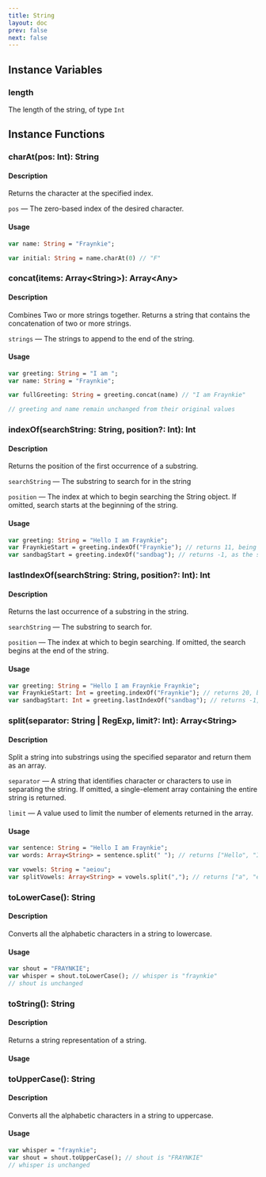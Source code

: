 ```yaml
---
title: String
layout: doc
prev: false 
next: false
---
```

## Instance Variables
### length
The length of the string, of type `Int`

## Instance Functions
### charAt(pos: Int): String
#### Description
Returns the character at the specified index.

`pos` — The zero-based index of the desired character.
#### Usage
```haxe
var name: String = "Fraynkie";

var initial: String = name.charAt(0) // "F"

```
### concat(items: Array\<String\>): Array\<Any\>
#### Description
Combines Two or more strings together.
Returns a string that contains the concatenation of two or more strings.

`strings` — The strings to append to the end of the string.
#### Usage
```haxe
var greeting: String = "I am ";
var name: String = "Fraynkie";

var fullGreeting: String = greeting.concat(name) // "I am Fraynkie"

// greeting and name remain unchanged from their original values
```
### indexOf(searchString: String, position?: Int): Int
#### Description
Returns the position of the first occurrence of a substring.

`searchString` — The substring to search for in the string

`position` — The index at which to begin searching the String object. If omitted, search starts at the beginning of the string.
#### Usage
```haxe
var greeting: String = "Hello I am Fraynkie";
var FraynkieStart = greeting.indexOf("Fraynkie"); // returns 11, being the index where the first occurence of "Fraynkie" starts
var sandbagStart = greeting.indexOf("sandbag"); // returns -1, as the substring "sandbag" is not present
```
### lastIndexOf(searchString: String, position?: Int): Int
#### Description
Returns the last occurrence of a substring in the string.

`searchString` — The substring to search for.

`position` — The index at which to begin searching. If omitted, the search begins at the end of the string.
#### Usage
```haxe
var greeting: String = "Hello I am Fraynkie Fraynkie";
var FraynkieStart: Int = greeting.indexOf("Fraynkie"); // returns 20, being the index where the last occurance of "Fraynkie" starts
var sandbagStart: Int = greeting.lastIndexOf("sandbag"); // returns -1, as the substring "sandbag" is not present
```

### split(separator: String | RegExp, limit?: Int): Array\<String\>
#### Description
Split a string into substrings using the specified separator and return them as an array.

`separator` — A string that identifies character or characters to use in separating the string. If omitted, a single-element array containing the entire string is returned.

`limit` — A value used to limit the number of elements returned in the array.
#### Usage
```haxe
var sentence: String = "Hello I am Fraynkie";
var words: Array<String> = sentence.split(" "); // returns ["Hello", "I", "am", "Fraynkie"]

var vowels: String = "aeiou";
var splitVowels: Array<String> = vowels.split(","); // returns ["a", "e", "i", "o", "u"];
```



### toLowerCase(): String
#### Description
Converts all the alphabetic characters in a string to lowercase.
#### Usage
```haxe
var shout = "FRAYNKIE";
var whisper = shout.toLowerCase(); // whisper is "fraynkie"
// shout is unchanged
```


### toString(): String
#### Description
Returns a string representation of a string.
#### Usage


### toUpperCase(): String
#### Description
Converts all the alphabetic characters in a string to uppercase.
#### Usage
```haxe
var whisper = "fraynkie";
var shout = shout.toUpperCase(); // shout is "FRAYNKIE"
// whisper is unchanged
```
